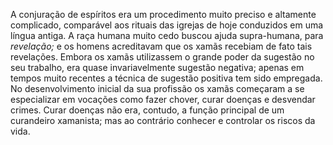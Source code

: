 ﻿A conjuração de espíritos era um procedimento muito preciso e altamente complicado, comparável aos rituais das igrejas de hoje conduzidos em uma língua antiga. A raça humana muito cedo buscou ajuda supra-humana, para *revelação;* e os homens acreditavam que os xamãs recebiam de fato tais revelações. Embora os xamãs utilizassem o grande poder da sugestão no seu trabalho, era quase invariavelmente sugestão negativa; apenas em tempos muito recentes a técnica de sugestão positiva tem sido empregada. No desenvolvimento inicial da sua profissão os xamãs começaram a se especializar em vocações como fazer chover, curar doenças e desvendar crimes. Curar doenças não era, contudo, a função principal de um curandeiro xamanista; mas ao contrário conhecer e controlar os riscos da vida.
